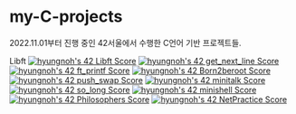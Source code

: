 # my-C-projects

2022.11.01부터 진행 중인 42서울에서 수행한 C언어 기반 프로젝트들.

Libft <a href="https://github.com/JaeSeoKim/badge42"><img src="https://badge42.vercel.app/api/v2/clh98lhco004608mgopay470l/project/2867895" alt="hyungnoh's 42 Libft Score" /></a>
<a href="https://github.com/JaeSeoKim/badge42"><img src="https://badge42.vercel.app/api/v2/clh98lhco004608mgopay470l/project/2892122" alt="hyungnoh's 42 get_next_line Score" /></a>
<a href="https://github.com/JaeSeoKim/badge42"><img src="https://badge42.vercel.app/api/v2/clh98lhco004608mgopay470l/project/2896688" alt="hyungnoh's 42 ft_printf Score" /></a>
<a href="https://github.com/JaeSeoKim/badge42"><img src="https://badge42.vercel.app/api/v2/clh98lhco004608mgopay470l/project/2896689" alt="hyungnoh's 42 Born2beroot Score" /></a>
<a href="https://github.com/JaeSeoKim/badge42"><img src="https://badge42.vercel.app/api/v2/clh98lhco004608mgopay470l/project/2911637" alt="hyungnoh's 42 push_swap Score" /></a>
<a href="https://github.com/JaeSeoKim/badge42"><img src="https://badge42.vercel.app/api/v2/clh98lhco004608mgopay470l/project/2926136" alt="hyungnoh's 42 minitalk Score" /></a>
<a href="https://github.com/JaeSeoKim/badge42"><img src="https://badge42.vercel.app/api/v2/clh98lhco004608mgopay470l/project/2911636" alt="hyungnoh's 42 so_long Score" /></a>
<a href="https://github.com/JaeSeoKim/badge42"><img src="https://badge42.vercel.app/api/v2/clh98lhco004608mgopay470l/project/2963190" alt="hyungnoh's 42 minishell Score" /></a>
<a href="https://github.com/JaeSeoKim/badge42"><img src="https://badge42.vercel.app/api/v2/clh98lhco004608mgopay470l/project/2963191" alt="hyungnoh's 42 Philosophers Score" /></a>
<a href="https://github.com/JaeSeoKim/badge42"><img src="https://badge42.vercel.app/api/v2/clh98lhco004608mgopay470l/project/3009653" alt="hyungnoh's 42 NetPractice Score" /></a>
